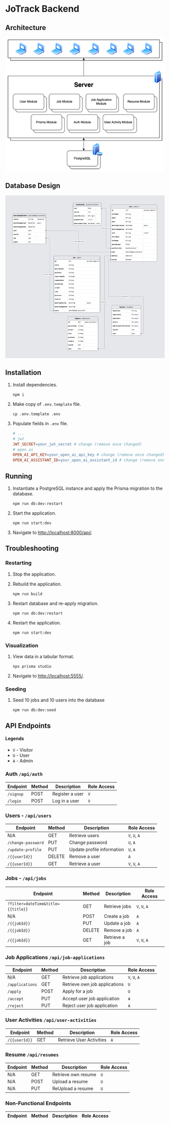 # JoTrack Backend

## Architecture

![UML of the server](docs/assets/images/infrastructure.drawio.png)

## Database Design

![UML of the database](docs/assets/images/prismaliser.png)

## Installation

1. Install dependencies.

   ```shell
   npm i
   ```

2. Make copy of `.env.template` file.

   ```shell
   cp .env.template .env
   ```

3. Populate fields in `.env` file.

   ```makefile
   # ...
   # jwt
   JWT_SECRET=your_jwt_secret # change (remove once changed)
   # open ai
   OPEN_AI_API_KEY=your_open_ai_api_key # change (remove once changed)
   OPEN_AI_ASSISTANT_ID=your_open_ai_assistant_id # change (remove once changed)
   ```

## Running

1. Instantiate a PostgreSQL instance and apply the Prisma migration to the database.

   ```shell
   npm run db:dev:restart
   ```

2. Start the application.

   ```shell
   npm run start:dev
   ```

3. Navigate to <http://localhost:8000/api/>.

## Troubleshooting

### Restarting

1. Stop the application.
2. Rebuild the application.
   ```shell
   npm run build
   ```
3. Restart database and re-apply migration.

   ```shell
   npm run db:dev:restart
   ```

4. Restart the application.

   ```shell
   npm run start:dev
   ```

### Visualization

1. View data in a tabular format.

   ```shell
   npx prisma studio
   ```

2. Navigate to <http://localhost:5555/>.

### Seeding

1. Seed 10 jobs and 10 users into the database

   ```shell
   npm run db:dev:seed
   ```

## API Endpoints

#### Legends

- `V` - Visitor
- `U` - User
- `A` - Admin

### Auth `/api/auth`

| Endpoint  | Method | Description     | Role Access |
| --------- | ------ | --------------- | ----------- |
| `/signup` | POST   | Register a user | `V`         |
| `/login`  | POST   | Log in a user   | `V`         |

### Users - `/api/users`

| Endpoint           | Method | Description                | Role Access   |
| ------------------ | ------ | -------------------------- | ------------- |
| N/A                | GET    | Retrieve users             | `V`, `U`, `A` |
| `/change-password` | PUT    | Change password            | `U`, `A`      |
| `/update-profile`  | PUT    | Update profile information | `U`, `A`      |
| `/{{userId}}`      | DELETE | Remove a user              | `A`           |
| `/{{userId}}`      | GET    | Retrieve a user            | `V`, `U`, `A` |

### Jobs - `/api/jobs`

| Endpoint                           | Method | Description                      | Role Access   |
| ---------------------------------- | ------ | -------------------------------- | ------------- |
| `?filter=dateTime&title={{title}}` | GET    | Retrieve jobs                    | `V`, `U`, `A` |
| N/A                                | POST   | Create a job                     | `A`           |
| `/{{jobId}}`                       | PUT    | Update a job                     | `A`           |
| `/{{jobId}}`                       | DELETE | Remove a job                     | `A`           |
| `/{{jobId}}`                       | GET    | Retrieve a job                   | `V`, `U`, `A` |

### Job Applications `/api/job-applications`

| Endpoint        | Method | Description                   | Role Access   |
| --------------- | ------ | ----------------------------- | ------------- |
| N/A             | GET    | Retrieve job applications     | `V`, `U`, `A` |
| `/applications` | GET    | Retrieve own job applications | `U`           |
| `/apply`        | POST   | Apply for a job               | `U`           |
| `/accept`       | PUT    | Accept user job application   | `A`           |
| `/reject`       | PUT    | Reject user job application   | `A`           |

### User Activities `/api/user-activities`

| Endpoint      | Method | Description              | Role Access |
| ------------- | ------ | ------------------------ | ----------- |
| `/{{userId}}` | GET    | Retrieve User Activities | `A`         |

### Resume `/api/resumes`

| Endpoint | Method | Description         | Role Access |
| -------- | ------ | ------------------- | ----------- |
| N/A      | GET    | Retrieve own resume | `U`         |
| N/A      | POST   | Upload a resume     | `U`         |
| N/A      | PUT    | ReUpload a resume   | `U`         |

### Non-Functional Endpoints

| Endpoint | Method | Description | Role Access |
| -------- | ------ | ----------- | ----------- |
